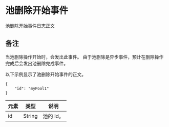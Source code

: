 <properties
    pageTitle="池删除开始事件 - Azure | Azure"
    caps.latest.revision="4"
    author="tamram"
    manager="timlt" />
<tags
    ms.custom=""
    ms.date="2017-02-01"
    wacn.date="05/15/2017"
    ms.prod="azure"
    ms.reviewer=""
    ms.service="batch"
    ms.suite=""
    ms.tgt_pltfrm=""
    ms.topic="reference"
    ms.assetid="feddca1e-c69c-4257-be44-a36172e77157"
    ms.author="tamram"
    ms.translationtype="Human Translation"
    ms.sourcegitcommit="457fc748a9a2d66d7a2906b988e127b09ee11e18"
    ms.openlocfilehash="5975da6c68ed5c14d0210723e14a5da76d00fa1d"
    ms.contentlocale="zh-cn"
    ms.lasthandoff="05/05/2017" />

# <a name="pool-delete-start-event"></a>池删除开始事件
池删除开始事件日志正文

## <a name="remarks"></a>备注
 当池删除操作开始时，会发出此事件。 由于池删除是异步事件，预计在删除操作完成后会发出池删除完成事件。

 以下示例显示了池删除开始事件的正文。

    {
        "id": "myPool1"
    }

|元素|类型|说明|
|-------------|----------|-----------|
|id|String|池的 id。|

